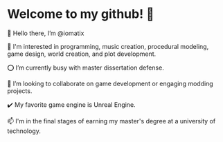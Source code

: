 # Welcome to my github! 🐉

 👋 Hello there, I’m @iomatix
 
 👀 I'm interested in programming, music creation, procedural modeling, game design, world creation, and plot development.
 
 ⭕ I’m currently busy with master dissertation defense.
 
 💞️ I’m looking to collaborate on game development or engaging modding projects.
 
 ✔️ My favorite game engine is Unreal Engine.
 
 📫 I'm in the final stages of earning my master's degree at a university of technology.
